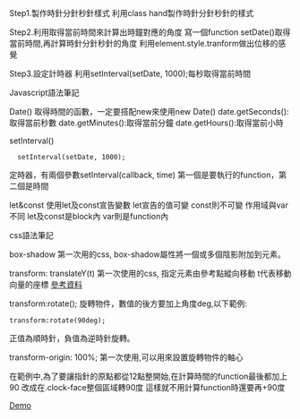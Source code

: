 



Step1.製作時針分針秒針樣式
利用class hand製作時針分針秒針的樣式

Step2.利用取得當前時間來計算出時鐘對應的角度
寫一個function setDate()取得當前時間,再計算時針分針秒針的角度
利用element.style.tranform做出位移的感覺

Step3.設定計時器
利用setInterval(setDate, 1000);每秒取得當前時間





Javascript語法筆記

Date()
  取得時間的函數，一定要搭配new來使用new Date()
  date.getSeconds():取得當前秒數
  date.getMinutes():取得當前分鐘
  date.getHours():取得當前小時

setInterval()
```
  setInterval(setDate, 1000);

```
  定時器，有兩個參數setInterval(callback, time)
  第一個是要執行的function，第二個是時間

let&const
  使用let及const宣告變數
  let宣告的值可變
  const則不可變
  作用域與var不同
  let及const是block內
  var則是function內


css語法筆記

box-shadow
  第一次用的css, box-shadow屬性將一個或多個陰影附加到元素。


transform: translateY(t)
  第一次使用的css, 指定元素由參考點縱向移動
  t代表移動向量的座標
  [參考資料](https://developer.mozilla.org/en-US/docs/Web/CSS/transform-function/translateY)



transform:rotate();
  旋轉物件，數值的後方要加上角度deg,以下範例:
  ```
  transform:rotate(90deg);
  ```
  正值為順時針，負值為逆時針旋轉。

transform-origin: 100%;
  第一次使用,可以用來設置旋轉物件的軸心




在範例中,為了要讓指針的原點都從12點整開始,在計算時間的function最後都加上90
改成在.clock-face整個區域轉90度
這樣就不用計算function時還要再+90度



[Demo](https://milletbard.github.io/javascript30/02_JSandCSS_Clock/milletbard.html)
